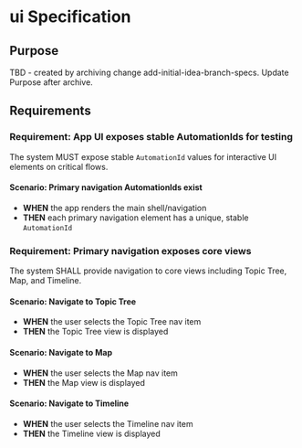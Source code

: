 # ui Specification

## Purpose
TBD - created by archiving change add-initial-idea-branch-specs. Update Purpose after archive.
## Requirements
### Requirement: App UI exposes stable AutomationIds for testing
The system MUST expose stable `AutomationId` values for interactive UI elements on critical flows.

#### Scenario: Primary navigation AutomationIds exist
- **WHEN** the app renders the main shell/navigation
- **THEN** each primary navigation element has a unique, stable `AutomationId`

### Requirement: Primary navigation exposes core views
The system SHALL provide navigation to core views including Topic Tree, Map, and Timeline.

#### Scenario: Navigate to Topic Tree
- **WHEN** the user selects the Topic Tree nav item
- **THEN** the Topic Tree view is displayed

#### Scenario: Navigate to Map
- **WHEN** the user selects the Map nav item
- **THEN** the Map view is displayed

#### Scenario: Navigate to Timeline
- **WHEN** the user selects the Timeline nav item
- **THEN** the Timeline view is displayed

